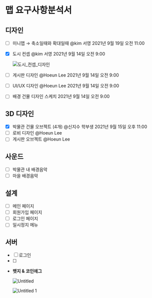 # 맵 요구사항분석서

## 디자인

- [ ]  미니맵 → 축소일때와 확대일때 @kim 서영 2021년 9월 19일 오전 11:00
- [x]  도시 컨셉 @kim 서영 2021년 9월 14일 오전 9:00
    
    ![도시_컨셉_디자인](https://user-images.githubusercontent.com/37548919/148235826-33e30bd1-9f0e-46ed-b5c0-ab27bd03afbc.jpg)

- [ ]  게시판 디자인 @Hoeun Lee 2021년 9월 14일 오전 9:00
- [ ]  UI/UX 디자인 @Hoeun Lee 2021년 9월 14일 오전 9:00
- [ ]  배경 건물 디자인 스케치 2021년 9월 14일 오전 9:00

## 3D 디자인

- [x]  박물관 건물 오브젝트 (4개) @신지수 학부생 2021년 9월 15일 오후 11:00
- [ ]  로비 디자인 @Hoeun Lee
- [ ]  게시판 오브젝트 @Hoeun Lee

## 사운드

- [ ]  박물관 내 배경음악
- [ ]  마을 배경음악

## 설계

- [ ]  메인 페이지
- [ ]  회원가입 페이지
- [ ]  로그인 페이지
- [ ]  일시정지 메뉴

## 서버

- [ ]  로그인
- [ ]  

- **뱃지 & 코인에그**
    
    ![Untitled](https://user-images.githubusercontent.com/37548919/148235885-b6bf7949-3d90-4c16-8e1c-1950f696aff0.png)
    
    ![Untitled 1](https://user-images.githubusercontent.com/37548919/148235898-1d86751a-d4f5-4380-9498-4c047fabe0b6.png)

